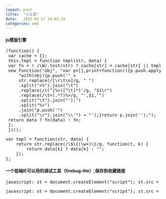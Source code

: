 ```yaml
---
layout: post
title:  "小工具"
date:   2015-03-17 14:03:34
categories: web
---
```

#### js模版引擎
<pre class="brush: javascript; title: '一个超简单的js模版引擎'">
(function() {
 var cache = {}; 
 this.tmpl = function tmpl(str, data) {
 var fn = ! /\W/.test(str) ? cache[str] = cache[str] || tmpl(document.getElementById(str).innerHTML) :
 new Function("obj", "var p=[],print=function(){p.push.apply(p,arguments);};" +
     "with(obj){p.push('" +
     str.replace(/[\r\t\n]/g, " ")
     .split("<%").join("\t")
     .replace(/((^|%>)[^\t]*)'/g, "$1\r")
     .replace(/\t=(.*?)%>/g, "',$1,'")
     .split("\t").join("');")
     .split("%>")
     .join("p.push('")
     .split("\r").join("\\'") + "');}return p.join('');");
 return data ? fn(data) : fn; 
 };
 })();
</pre>
<pre class="brush: javascript; title: '一个更简单的js模版引擎（只支持变量替换）'">
var tmpl = function(str, data) {
    return str.replace(/\$\{(\w+)\}/g, function(t, k) {
        return data[k] ? data[k] : ""; 
    }); 
};
</pre>

#### 一个低端IE可以用的调试工具（firebug-lite）,保存到收藏链接

<pre class="brush: javascript; title: '官方链接（googlecode上）'">
javascript:_st = document.createElement("script");_st.src = "http://fbug.googlecode.com/svn/lite/branches/firebug1.4/content/firebug-lite-dev.js";_bd = document.getElementsByTagName("body")[0];_bd.appendChild(_st);void 0;
</pre>
<pre class="brush: js; title: '或者(github上)'">
javascript:_st = document.createElement("script");_st.src = "http://kisstherain.github.io/firebug/content/firebug-lite-dev.js";_bd = document.getElementsByTagName("body")[0];_bd.appendChild(_st);void 0;
</pre>


<link rel="stylesheet" type="text/css" media="all" href="http://www.alloyteam.com/wp-includes/syntaxhighlighter/styles/shCoreDefault.css" />
<script src="http://apps.bdimg.com/libs/SyntaxHighlighter/3.0.83/scripts/shCore.js"></script>
<script src="http://apps.bdimg.com/libs/SyntaxHighlighter/3.0.83/scripts/shAutoloader.min.js"></script>
<script>function path(){var b=arguments,a=[];for(var c=0;c<b.length;c++){a.push(b[c].replace("@","http://apps.bdimg.com/libs/SyntaxHighlighter/3.0.83/scripts/"))}return a}SyntaxHighlighter.autoloader.apply(null,path("applescript            @shBrushAppleScript.js","actionscript3 as3      @shBrushAS3.js","bash shell             @shBrushBash.js","coldfusion cf          @shBrushColdFusion.js","cpp c                  @shBrushCpp.js","c# c-sharp csharp      @shBrushCSharp.js","css                    @shBrushCss.js","delphi pascal          @shBrushDelphi.js","diff patch pas         @shBrushDiff.js","erl erlang             @shBrushErlang.js","groovy                 @shBrushGroovy.js","java                   @shBrushJava.js","jfx javafx             @shBrushJavaFX.js","js jscript javascript  @shBrushJScript.js","perl pl                @shBrushPerl.js","php                    @shBrushPhp.js","text plain             @shBrushPlain.js","py python              @shBrushPython.js","ruby rails ror rb      @shBrushRuby.js","sass scss              @shBrushSass.js","scala                  @shBrushScala.js","sql                    @shBrushSql.js","vb vbnet               @shBrushVb.js","xml xhtml xslt html    @shBrushXml.js"));SyntaxHighlighter.all();</script>

